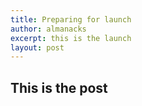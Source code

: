 ```yaml
---
title: Preparing for launch
author: almanacks
excerpt: this is the launch
layout: post
---
```


## This is the post
